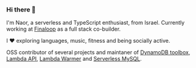 ### Hi there 👋

I'm Naor, a serverless and TypeScript enthusiast, from Israel.
Currently working at [Finaloop](https://finaloop.com) as a full stack co-builder.

I ❤️ exploring languages, music, fitness and being socially active.

OSS contributor of several projects and maintaner of [DynamoDB toolbox](https://www.npmjs.com/package/dynamodb-toolbox), [Lambda API](https://www.npmjs.com/package/lambda-api), [Lambda Warmer](https://www.npmjs.com/package/lambda-warmer) and [Serverless MySQL](https://www.npmjs.com/package/serverless-mysql).

